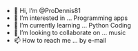 - 👋 Hi, I’m @ProDennis81
- 👀 I’m interested in ... Programming apps
- 🌱 I’m currently learning ... Python Coding
- 💞️ I’m looking to collaborate on ... music
- 📫 How to reach me ... by e-mail

<!---
ProDennis81/ProDennis81 is a ✨ special ✨ repository because its `README.md` (this file) appears on your GitHub profile.
You can click the Preview link to take a look at your changes.
--->

